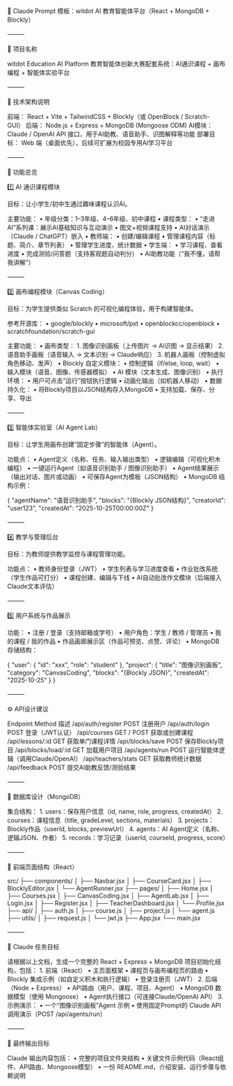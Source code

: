 🧠 Claude Prompt 模板：witdot AI 教育智能体平台（React + MongoDB + Blockly）

⸻

🔷 项目名称

witdot Education AI Platform
教育智能体创新大赛配套系统：AI通识课程 + 画布编程 + 智能体实验平台

⸻

🔧 技术架构说明

前端： React + Vite + TailwindCSS + Blockly（或 OpenBlock / Scratch-GUI）
后端： Node.js + Express + MongoDB (Mongoose ODM)
AI模块： Claude / OpenAI API 接口，用于AI助教、语音助手、识图解释等功能
部署目标： Web 端（桌面优先），后续可扩展为校园专用AI学习平台

⸻

🧩 功能总览

1️⃣ AI 通识课程模块

目标：让小学生/初中生通过趣味课程认识AI。

主要功能：
	•	年级分类：1–3年级、4–6年级、初中课程
	•	课程类型：
	•	“走进AI”系列课：展示AI基础知识与互动演示
	•	图文+视频课程支持
	•	AI对话演示（Claude / ChatGPT）嵌入
	•	教师端：
	•	创建/编辑课程
	•	管理课程内容（标题、简介、章节列表）
	•	管理学生进度、统计数据
	•	学生端：
	•	学习课程、查看进度
	•	完成测验/问答题（支持客观题自动判分）
	•	AI助教功能（“我不懂，请帮我讲解”）

⸻

2️⃣ 画布编程模块（Canvas Coding）

目标：为学生提供类似 Scratch 的可视化编程体验，用于构建智能体。

参考开源库：
	•	google/blockly
	•	microsoft/pxt
	•	openblockcc/openblock
	•	scratchfoundation/scratch-gui

主要功能：
	•	画布类型：
	1.	图像识别画板（上传图片 → AI识图 → 显示结果）
	2.	语音助手画板（语音输入 → 文本识别 → Claude响应）
	3.	机器人画板（控制虚拟角色移动、发声）
	•	Blockly 自定义模块：
	•	控制逻辑（if/else, loop, wait）
	•	输入模块（语音、图像、传感器模拟）
	•	AI 模块（文本生成、图像识别）
	•	执行环境：
	•	用户可点击“运行”按钮执行逻辑
	•	动画化输出（如机器人移动）
	•	数据持久化：
	•	将Blockly项目以JSON结构存入MongoDB
	•	支持加载、保存、分享、导出

⸻

3️⃣ 智能体实验室（AI Agent Lab）

目标：让学生用画布创建“固定步骤”的智能体（Agent）。

功能点：
	•	Agent定义（名称、任务、输入输出类型）
	•	逻辑编辑（可视化积木编程）
	•	一键运行Agent（如语音识别助手 / 图像识别助手）
	•	Agent结果展示（输出对话、图片或动画）
	•	可保存Agent为模板（JSON结构）
	•	MongoDB 结构示例：

{
  "agentName": "语音识别助手",
  "blocks": "{Blockly JSON结构}",
  "creatorId": "user123",
  "createdAt": "2025-10-25T00:00:00Z"
}


⸻

4️⃣ 教学与管理后台

目标：为教师提供教学监控与课程管理功能。

功能点：
	•	教师身份登录（JWT）
	•	学生列表与学习进度查看
	•	作业批改系统（学生作品可打分）
	•	课程创建、编辑与下线
	•	AI自动批改作文模块（后端接入Claude文本评估）

⸻

5️⃣ 用户系统与作品展示

功能：
	•	注册 / 登录（支持邮箱或学号）
	•	用户角色：学生 / 教师 / 管理员
	•	我的课程 / 我的作品
	•	作品画廊展示区（作品可预览、点赞、评论）
	•	MongoDB 存储结构：

{
  "user": { "id": "xxx", "role": "student" },
  "project": {
      "title": "图像识别画板",
      "category": "CanvasCoding",
      "blocks": "{Blockly JSON}",
      "createdAt": "2025-10-25"
  }
}


⸻

⚙️ API设计建议

Endpoint	Method	描述
/api/auth/register	POST	注册用户
/api/auth/login	POST	登录（JWT认证）
/api/courses	GET / POST	获取或创建课程
/api/lessons/:id	GET	获取单门课程详情
/api/blocks/save	POST	保存Blockly项目
/api/blocks/load/:id	GET	加载用户项目
/api/agents/run	POST	运行智能体逻辑（调用Claude/OpenAI）
/api/teachers/stats	GET	获取教师统计数据
/api/feedback	POST	提交AI助教反馈/测验结果


⸻

💾 数据库设计（MongoDB）

集合结构：
	1.	users：保存用户信息（id, name, role, progress, createdAt）
	2.	courses：课程信息（title, gradeLevel, sections, materials）
	3.	projects：Blockly作品（userId, blocks, previewUrl）
	4.	agents：AI Agent定义（名称、逻辑JSON、作者）
	5.	records：学习记录（userId, courseId, progress, score）

⸻

🎨 前端页面结构（React）

src/
 ├── components/
 │    ├── Navbar.jsx
 │    ├── CourseCard.jsx
 │    ├── BlocklyEditor.jsx
 │    └── AgentRunner.jsx
 ├── pages/
 │    ├── Home.jsx
 │    ├── Courses.jsx
 │    ├── CanvasCoding.jsx
 │    ├── AgentLab.jsx
 │    ├── Login.jsx
 │    ├── Register.jsx
 │    ├── TeacherDashboard.jsx
 │    └── Profile.jsx
 ├── api/
 │    ├── auth.js
 │    ├── course.js
 │    ├── project.js
 │    └── agent.js
 ├── utils/
 │    ├── request.js
 │    └── jwt.js
 ├── App.jsx
 └── main.jsx


⸻

🧠 Claude 任务目标

请根据以上文档，生成一个完整的 React + Express + MongoDB 项目初始化结构，包括：
	1.	前端（React）
	•	主页面框架
	•	课程页与画布编程页的路由
	•	Blockly 集成示例（如自定义积木和执行逻辑）
	•	登录注册页（JWT）
	2.	后端（Node + Express）
	•	API路由（用户、课程、项目、Agent）
	•	MongoDB 数据模型（使用 Mongoose）
	•	Agent执行接口（可连接Claude/OpenAI API）
	3.	示例演示：
	•	一个“图像识别画板”Agent 示例
	•	使用固定Prompt的 Claude API 调用演示（POST /api/agents/run）

⸻

🚀 最终输出目标

Claude 输出内容包括：
	•	完整的项目文件夹结构
	•	关键文件示例代码（React组件、API路由、Mongoose模型）
	•	一份 README.md，介绍安装、运行步骤与依赖说明
